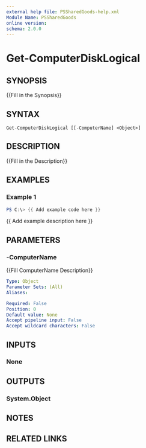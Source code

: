 ```yaml
---
external help file: PSSharedGoods-help.xml
Module Name: PSSharedGoods
online version:
schema: 2.0.0
---
```


# Get-ComputerDiskLogical

## SYNOPSIS
{{Fill in the Synopsis}}

## SYNTAX

```
Get-ComputerDiskLogical [[-ComputerName] <Object>]
```

## DESCRIPTION
{{Fill in the Description}}

## EXAMPLES

### Example 1
```powershell
PS C:\> {{ Add example code here }}
```

{{ Add example description here }}

## PARAMETERS

### -ComputerName
{{Fill ComputerName Description}}

```yaml
Type: Object
Parameter Sets: (All)
Aliases:

Required: False
Position: 0
Default value: None
Accept pipeline input: False
Accept wildcard characters: False
```

## INPUTS

### None

## OUTPUTS

### System.Object
## NOTES

## RELATED LINKS
